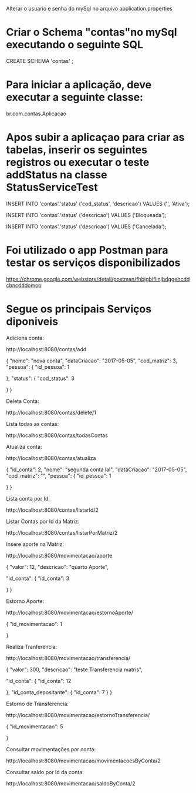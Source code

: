 Alterar o usuario e senha do mySql no arquivo application.properties

# Criar o Schema "contas"no mySql executando o seguinte SQL

CREATE SCHEMA 'contas' ;

# Para iniciar a aplicação, deve executar a seguinte classe:

br.com.contas.Aplicacao

# Apos subir a aplicaçao para criar as tabelas, inserir os seguintes registros ou executar o teste addStatus na classe StatusServiceTest

INSERT INTO 'contas'.'status' ('cod_status', 'descricao') VALUES ('', 'Ativa');

INSERT INTO 'contas'.'status' ('descricao') VALUES ('Bloqueada');

INSERT INTO 'contas'.'status' ('descricao') VALUES ('Cancelada');


# Foi utilizado o app Postman para testar os serviços disponibilizados

https://chrome.google.com/webstore/detail/postman/fhbjgbiflinjbdggehcddcbncdddomop

# Segue os principais Serviços diponiveis

Adiciona conta:

http://localhost:8080/contas/add

{
  "nome": "nova conta",
  "dataCriacao": "2017-05-05",
  "cod_matriz": 3,
  "pessoa": {
  		"id_pessoa": 1
  
  },
  "status": {
  		"cod_status": 3
  
  }
}


Deleta Conta:

http://localhost:8080/contas/delete/1

Lista todas as contas:

http://localhost:8080/contas/todasContas

Atualiza conta:

http://localhost:8080/contas/atualiza

{
  "id_conta": 2,
  "nome": "segunda conta lal",
  "dataCriacao": "2017-05-05",
  "cod_matriz": "",
  "pessoa": {
  		"id_pessoa": 1
  
  }
}


Lista conta por Id:

http://localhost:8080/contas/listarId/2

Listar Contas por Id da Matriz:

http://localhost:8080/contas/listarPorMatriz/2

Insere aporte na Matriz:

http://localhost:8080/movimentacao/aporte

{
  "valor": 12,
  "descricao": "quarto Aporte",
  
  "id_conta": {
  		"id_conta": 3
  
  }
}

Estorno Aporte:

http://localhost:8080/movimentacao/estornoAporte/

{
	"id_movimentacao": 1
 
}

Realiza Tranferencia:

http://localhost:8080/movimentacao/transferencia/

{
  "valor": 300,
  "descricao": "teste Transferencia matris",
  
  "id_conta": {
  		"id_conta": 12
  
  },
  "id_conta_depositante": {
  		"id_conta": 7
  }
}

Estorno de Transferencia:

http://localhost:8080/movimentacao/estornoTransferencia/

{
	"id_movimentacao": 5
 
}

Consultar movimentações por conta:

http://localhost:8080/movimentacao/movimentacoesByConta/2

Consultar saldo por Id da conta:

http://localhost:8080/movimentacao/saldoByConta/2


